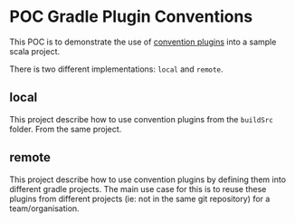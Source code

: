 # POC Gradle Plugin Conventions

This POC is to demonstrate the use of [convention plugins](https://docs.gradle.org/current/samples/sample_convention_plugins.html) 
into a sample scala project.

There is two different implementations: `local` and `remote`.

## local

This project describe how to use convention plugins from the `buildSrc` folder. From the same project.

## remote

This project describe how to use convention plugins by defining them into different gradle projects.
The main use case for this is to reuse these plugins from different projects (ie: not in the same git repository) for a team/organisation.
